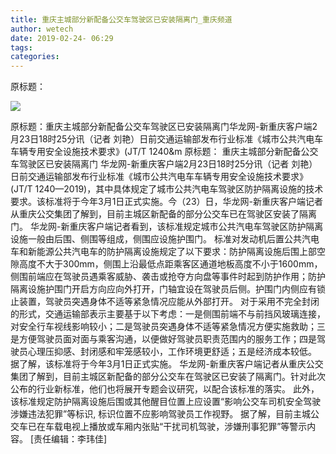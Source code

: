```yaml
---
title: 重庆主城部分新配备公交车驾驶区已安装隔离门_重庆频道
author: wetech
date: 2019-02-24- 06:29
tags: 
categories: 
---
```

原标题：
<!-- more -->
                
<img align="center" border="0" src="http://p2.ifengimg.com/a/2016/0810/204c433878d5cf9size1_w16_h16.png" />
                
            
原标题：重庆主城部分新配备公交车驾驶区已安装隔离门华龙网-新重庆客户端2月23日18时25分讯（记者 刘艳）日前交通运输部发布行业标准《城市公共汽电车车辆专用安全设施技术要求》(JT/T 1240&m
原标题：
重庆主城部分新配备公交车驾驶区已安装隔离门
华龙网-新重庆客户端2月23日18时25分讯（记者 刘艳）日前交通运输部发布行业标准《城市公共汽电车车辆专用安全设施技术要求》(JT/T 1240—2019)，其中具体规定了城市公共汽电车驾驶区防护隔离设施的技术要求。该标准将于今年3月1日正式实施。今（23）日，华龙网-新重庆客户端记者从重庆公交集团了解到，目前主城区新配备的部分公交车已在驾驶区安装了隔离门。
华龙网-新重庆客户端记者看到，该标准规定城市公共汽电车驾驶区防护隔离设施一般由后围、侧围等组成，侧围应设施护围门。
标准对发动机后置公共汽电车和新能源公共汽电车的防护隔离设施规定了以下要求：防护隔离设施后围上部空隙高度不大于300mm，侧围上沿最低点距乘客区通道地板高度不小于1600mm，侧围前端应在驾驶员遇乘客威胁、袭击或抢夺方向盘等事件时起到防护作用；防护隔离设施护围门开启方向应向外打开，门轴宜设在驾驶员后侧。护围门内侧应有锁止装置，驾驶员突遇身体不适等紧急情况应能从外部打开。
对于采用不完全封闭的形式，交通运输部表示主要基于以下考虑：一是侧围前端不与前挡风玻璃连接，对安全行车视线影响较小；二是驾驶员突遇身体不适等紧急情况方便实施救助；三是方便驾驶员面对面与乘客沟通，以便做好驾驶员职责范围内的服务工作；四是驾驶员心理压抑感、封闭感和牢笼感较小，工作环境更舒适；五是经济成本较低。
据了解，该标准将于今年3月1日正式实施。
华龙网-新重庆客户端记者从重庆公交集团了解到，目前主城区新配备的部分公交车在驾驶区已安装了隔离门。针对此次公布的行业新标准，他们也将展开专题会议研究，以配合该标准的落实。
此外，该标准规定防护隔离设施后围或其他醒目位置上应设置“影响公交车司机安全驾驶涉嫌违法犯罪”等标识, 标识位置不应影响驾驶员工作视野。
据了解，目前主城公交车已在车载电视上播放或车厢内张贴“干扰司机驾驶，涉嫌刑事犯罪”等警示内容。
[责任编辑：李玮佳]
            
